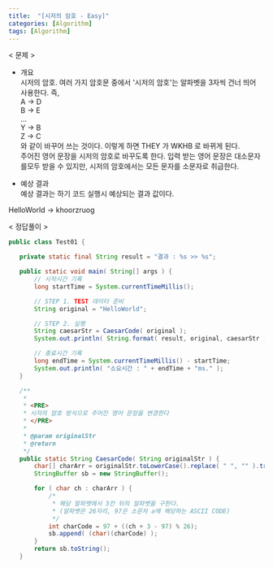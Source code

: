 ```yaml
---
title:  "[시저의 암호 - Easy]"
categories: [Algorithm]
tags: [Algorithm]
---
```


< 문제 >

- 개요  
 시저의 암호. 여러 가지 암호문 중에서 '시저의 암호'는 알파벳을 3자씩 건너 띄어 사용한다. 즉,  
 A -> D  
 B -> E  
 ...  
 Y -> B  
 Z -> C  
 와 같이 바꾸어 쓰는 것이다. 이렇게 하면 THEY 가 WKHB 로 바뀌게 된다.  
 주어진 영어 문장을 시저의 암호로 바꾸도록 한다.  입력 받는 영어 문장은 대소문자를모두 받을 수 있지만, 시저의 암호에서는 모든 문자를 소문자로 취급한다.  
 
 - 예상 결과  
 예상 결과는 하기 코드 실행시 예상되는 결과 값이다.  
   
 HelloWorld -> khoorzruog  
 
 < 정답풀이 >
 
 ``` java
 public class Test01 {

	private static final String result = "결과 : %s >> %s";

	public static void main( String[] args ) {
		// 시작시간 기록
		long startTime = System.currentTimeMillis();

		// STEP 1. TEST 데이터 준비
		String original = "HelloWorld";

		// STEP 2. 실행
		String caesarStr = CaesarCode( original );
		System.out.println( String.format( result, original, caesarStr ) );

		// 종료시간 기록
		long endTime = System.currentTimeMillis() - startTime;
		System.out.println( "소요시간 : " + endTime + "ms." );
	}

	/**
	 * 
	 * <PRE>
	 * 시저의 암호 방식으로 주어진 영어 문장을 변경한다
	 * </PRE>
	 * 
	 * @param originalStr
	 * @return
	 */
	public static String CaesarCode( String originalStr ) {
		char[] charArr = originalStr.toLowerCase().replace( " ", "" ).trim().toCharArray();
		StringBuffer sb = new StringBuffer();

		for ( char ch : charArr ) {
			/*
			 * 해당 알파벳에서 3칸 뒤의 알파벳을 구한다.
			 * (알파벳은 26자리, 97은 소문자 a에 해당하는 ASCII CODE)
			 */
			int charCode = 97 + ((ch + 3 - 97) % 26);
			sb.append( (char)(charCode) );
		}
		return sb.toString();
	}
```